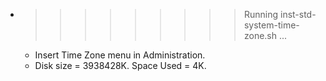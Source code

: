 * >>>>>>>>> Running inst-std-system-time-zone.sh ...
  * Insert Time Zone menu in Administration.
  * Disk size = 3938428K. Space Used = 4K.
